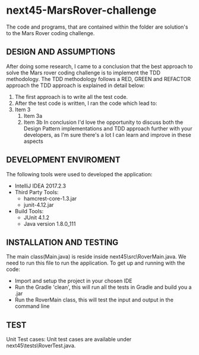 # next45-MarsRover-challenge
The code and programs, that are contained within the folder are solution's to the Mars Rover coding challenge.

## DESIGN AND ASSUMPTIONS
After doing some research, I came to a conclusion that the best approach to solve the Mars rover coding challenge is to implement the TDD methodology. The TDD methodology follows a RED, GREEN and REFACTOR approach the TDD approach is explained in detail below:
1. The first approach is to write all the test code.
1. After the test code is written, I ran the code which lead to:
1. Item 3
   1. Item 3a
   1. Item 3b
In conclusion I'd love the opportunity to discuss both the Design Pattern implementations and TDD approach further with your developers, as I'm sure there's a lot I can learn and improve in these aspects
## DEVELOPMENT ENVIROMENT
The following tools were used to developed the application:
* IntelliJ IDEA 2017.2.3
* Third Party Tools:
  * hamcrest-core-1.3.jar
  * junit-4.12.jar
* Build Tools:
  * JUnit 4.1.2
  * Java version 1.8.0_111
## INSTALLATION AND TESTING
The main class(Main.java) is reside inside next45\src\RoverMain.java. We need to run this file to run the application.
To get up and running with the code:
* Import and setup the project in your chosen IDE
* Run the Gradle 'clean', this will run all the tests in Gradle and build you a .jar
* Run the RoverMain class, this will test the input and output in the command line

## TEST
Unit Test cases:
Unit test cases are available under next45\tests\RoverTest.java.


